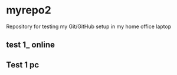 # myrepo2
Repository for testing my Git/GitHub setup in my home office laptop

## test 1_ online

## Test 1 pc